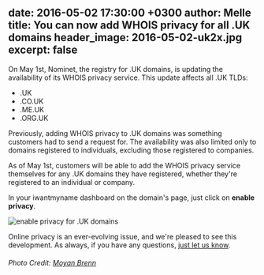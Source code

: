 date: 2016-05-02 17:30:00 +0300
author: Melle
title: You can now add WHOIS privacy for all .UK domains
header_image: 2016-05-02-uk2x.jpg
excerpt: false
----

On May 1st, Nominet, the registry for .UK domains, is updating the availability of its WHOIS privacy service. This update affects all .UK TLDs:

* .UK
* .CO.UK
* .ME.UK
* .ORG.UK

Previously, adding WHOIS privacy to .UK domains was something customers had to send a request for. The availability was also limited only to domains registered to individuals, excluding those registered to companies.

As of May 1st, customers will be able to add the WHOIS privacy service themselves for any .UK domains they have registered, whether they're registered to an individual or company.

In your iwantmyname dashboard on the domain's page, just click on **enable privacy**.

![enable privacy for .UK domains](http://iwmn.me/10XBK/4O6D0O1P+)

Online privacy is an ever-evolving issue, and we're pleased to see this development. As always, if you have any questions, [just let us know](https://iwantmyname.com/support).

###### Photo Credit: [Moyan Brenn](https://www.flickr.com/photos/aigle_dore/) 